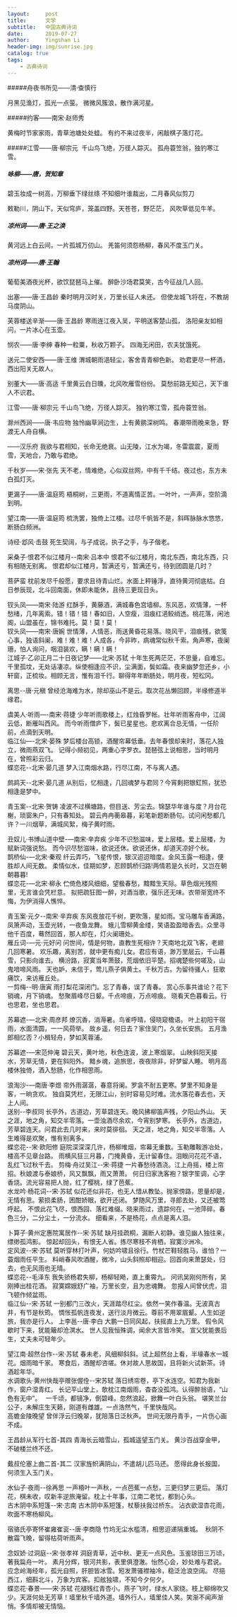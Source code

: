 ```yaml
---
layout:     post
title:      文学
subtitle:   中国古典诗词
date:       2019-07-27
author:     Yingshan Li
header-img: img/sunrise.jpg
catalog: true
tags:
    - 古典诗词
---
```



#####舟夜书所见——清·查慎行

月黑见渔灯，孤光一点萤。
微微风簇浪，散作满河星。

#####约客——南宋·赵师秀

黄梅时节家家雨，青草池塘处处蛙。
有约不来过夜半，闲敲棋子落灯花。

#####江雪——唐·柳宗元
 千山鸟飞绝，万径人踪灭。 孤舟蓑笠翁，独钓寒江雪。

##### 咏柳——唐，贺知章
碧玉妆成一树高，万柳垂下绿丝绦
不知细叶谁裁出，二月春风似剪刀

敕勒川，阴山下。天似穹庐，笼盖四野。天苍苍，野茫茫， 风吹草低见牛羊。

##### 凉州词——唐·王之涣
黄河远上白云间，一片孤城万仞山。
羌笛何须怨杨柳，春风不度玉门关。

##### 凉州词——唐·王翰
葡萄美酒夜光杯，欲饮琵琶马上催。
醉卧沙场君莫笑，古今征战几人回。		

出塞——唐·王昌龄
秦时明月汉时关，万里长征人未还。
但使龙城飞将在，不教胡马度阴山。		

芙蓉楼送辛渐——唐·王昌龄
寒雨连江夜入吴，平明送客楚山孤，
洛阳亲友如相问，一片冰心在玉壶。		

悯农——唐·李绅
春种一粒粟，秋收万颗子。
四海无闲田，农夫犹饿死。		

送元二使安西——唐·王维
渭城朝雨浥轻尘，客舍青青柳色新。
劝君更尽一杯酒，西出阳关无故人。		

别董大——唐·高适
千里黄云白日曛，北风吹雁雪纷纷。
莫愁前路无知己，天下谁人不识君。		

江雪——唐·柳宗元
千山鸟飞绝，万径人踪灭。
独钓寒江雪，孤舟蓑笠翁。		

滁州西涧——唐·韦应物
独怜幽草涧边生，上有黄鹂深树鸣。
春潮带雨晚来急，野渡无人舟自横。		

——汉乐府
我欲与君相知，长命无绝衰。山无陵，江水为竭，冬雷震震，夏雨雪，天地合，乃敢与君绝。	

千秋岁——宋·张先
天不老，情难绝，心似双丝网，中有千千结。夜过也，东方未白孤灯灭。
	
更漏子——唐·温庭筠
梧桐树，三更雨，不道离情正苦。一叶叶，一声声，空阶滴到明。
	
望江南——唐·温庭筠
梳洗罢，独倚上江楼。过尽千帆皆不是，斜晖脉脉水悠悠，断肠白频洲。
	
诗经·邶风·击鼓
死生契阔，与子成说。执子之手，与子偕老。

采桑子·恨君不似江楼月--南宋·吕本中
恨君不似江楼月，南北东西，南北东西，只有相随无别离。
恨君却似江楼月，暂满还亏，暂满还亏，待到团圆是几时？ 

菩萨蛮
枕前发尽千般愿，要求且待青山烂。水面上秤锤浮，直待黄河彻底枯。白日参辰现，北斗回南面，休即未能休，且待三更现日头。
		
钗头凤——南宋·陆游
红酥手，黄藤酒，满城春色宫墙柳。东风恶，欢情薄，一杯愁绪，几年离索。错！错！错！春如旧，人空瘦，泪痕红浥鲛绡透。桃花落，闲池阁，山盟虽在，锦书难托。莫！莫！莫！		
钗头凤——南宋·唐婉
世情薄，人情恶，雨送黄昏花易落。晓风干，泪痕残，欲笺心事，独语斜阑，难！难！难！人成各，今非昨，病魂常似秋千索。角声寒，夜阑珊，怕人询问，咽泪装欢，瞒！瞒！瞒！		
江城子·乙卯正月二十日夜记梦——北宋·苏轼
十年生死两茫茫，不思量，自难忘。千里孤坟，无处话凄凉。纵使相逢应不识，尘满面，鬓如霜。夜来幽梦忽还乡，小轩窗，正梳妆。相顾无言，惟有泪千行。聊得年年断肠处，明月夜，短松冈。			

离思--唐·元稹
曾经沧海难为水，除却巫山不是云。取次花丛懒回顾，半缘修道半缘君。

虞美人·听雨—-南宋·蒋捷
少年听雨歌楼上，红烛昏罗帐。壮年听雨客舟中，江阔云低，断雁叫西风。
而今听雨僧庐下，鬓已星星也。悲欢离合总无情，一任阶前，点滴到天明。	
临江仙—-北宋·晏殊
梦后楼台高锁，酒醒帘幕低垂。去年春恨却来时，落花人独立，微雨燕双飞。
记得小频初见，两重心字罗衣。琵琶弦上说相思，当时明月在，曾照彩云归。	
蝶恋花--北宋·晏几道 
梦入江南烟水路，行尽江南，不与离人遇。 

鹧鸪天--北宋·晏几道 
从别后，忆相逢，几回魂梦与君同？今宵剩把银釭照，犹恐相逢是梦中。    

青玉案--北宋·贺铸 
凌波不过横塘路，但目送、芳尘去。锦瑟华年谁与度？月台花榭，琐窗朱户，只有春知处。
碧云冉冉蘅皋暮，彩笔新题断肠句。试问闲愁都几许？一川烟草，满城风絮，梅子黄时雨。

丑奴儿·书博山道中壁-—南宋·辛弃疾
少年不识愁滋味，爱上层楼。爱上层楼，为赋新词强说愁。
而今识尽愁滋味，欲说还休。欲说还休，却道天凉好个秋。	
鹊桥仙-—北宋·秦观
纤云弄巧，飞星传恨，银汉迢迢暗度。金风玉露一相逢，便胜却人间无数。
柔情似水，佳期如梦，忍顾鹊桥归路!两情若是久长时，又岂在朝朝暮暮!­	
蝶恋花-—北宋·柳永 
伫倚危楼风细细，望极春愁，黯黯生天际。草色烟光残照里，无言谁会凭栏意。
拟把疏狂图一醉，对酒当歌，强乐还无味。衣带渐宽终不悔，为伊消得人憔悴。

青玉案·元夕--南宋·辛弃疾 
东风夜放花千树，更吹落，星如雨。宝马雕车香满路，凤箫声动，玉壶光转，一夜鱼龙舞。
蛾儿雪柳黄金缕，笑语盈盈暗香去。众里寻他千百度，蓦然回首，那人却在，灯火阑珊处。 	
雁丘词-—元·元好问 
问世间，情是何物，直教生死相许？天南地北双飞客，老翅几回寒暑。
欢乐趣，离别苦，就中更有痴儿女。君应有语，渺万里层云，千山暮雪，只影向谁去。
横汾路，寂寞当年萧鼓，荒烟依旧平楚。招魂楚些何嗟及，山鬼喑啼风雨。
天也妒，未信于，莺儿燕子俱黄土。千秋万古。为留待骚人，狂歌痛饮，来访雁丘处。 	
一剪梅--明·唐寅 
雨打梨花深闭门。忘了青春，误了青春。
赏心乐事共谁论？花下销魂，月下销魂。
愁聚眉峰尽日颦。千点啼痕，万点啼痕。
晓看天色暮看云。行也思君，坐也思君。		

苏幕遮-—北宋·周彦邦 
燎沉香，消溽暑。鸟雀呼晴，侵晓窥檐语。
叶上初阳干宿雨，水面清圆，一一风荷举。
故乡遥，何日去？家住吴门，久坐长安旅。
五月渔郎相忆否？小楫轻舟，梦如芙蓉浦。	

苏幕遮-—宋范仲淹
碧云天，黄叶地，秋色连波，波上寒烟翠。
山映斜阳天接水，芳草无情，更在斜阳外。
黯乡魂，追旅思，夜夜除非，好梦留人睡。
明月高楼休独倚，酒入愁肠，化作相思雨。	

浪淘沙-—南唐·李煜 
帘外雨潺潺，春意将阑。罗衾不耐五更寒。梦里不知身是客，一晌贪欢。
独自莫凭栏，无限江山，别时容易见时难。流水落花春去也，天上人间。	
送别--李叔同
长亭外，古道边，芳草碧连天。晚风拂柳笛声残，夕阳山外山。
天之涯，地之角，知交半零落。一壶浊酒尽余欢，今宵别梦寒。
长亭外，古道边，芳草碧连天。问君此去几时来，来时莫徘徊。
天之涯，地之角，知交半零落。人生难得是欢聚，惟有别离多。	
蝶恋花--宋·欧阳修
庭院深深深几许，杨柳堆烟，帘幕无重数。玉勒雕鞍游冶处，楼高不见章台路。
雨横风狂三月暮，门掩黄昏，无计留春住。泪眼问花花不语，乱红飞过秋千去。	
剪梅·舟过吴江--宋·蒋捷
一片春愁待酒浇。江上舟摇，楼上帘招。秋娘渡与泰娘桥，风又飘飘，雨又萧萧。
何日归家洗客袍？银字笙调，心字香烧。流光容易把人抛，红了樱桃，绿了芭蕉。	
水龙吟·杨花词--宋·苏轼
似花还似非花，也无人惜从教坠。抛家傍路，思量却是，无情有思。萦损柔肠，困酣娇眼，欲开还闭。 梦随风万里，寻郎去处，又还被莺呼起。 不恨此花飞尽，恨西园、落红难缀。晓来雨过，遗踪何在，一池萍碎。春色三分，二分尘土，一分流水。 细看来，不是杨花，点点是离人泪。		

卜算子·黄州定惠院寓居作--宋·苏轼
缺月挂疏桐，漏断人初静。谁见幽人独往来，缥缈孤鸿影。
惊起却回头，有恨无人省。拣尽寒枝不肯栖，寂寞沙洲冷。	
定风波--宋·苏轼 
莫听穿林打叶声，何妨吟啸且徐行。竹杖芒鞋轻胜马，谁怕？一蓑烟雨任平生。
料峭春风吹酒醒，微冷，山头斜照却相迎。回首向来萧瑟处，归去，也无风雨也无晴。	
蝶恋花--毛泽东
我失骄杨君失柳，杨柳轻飏，直上重霄九。 问讯吴刚何所有，吴刚捧出桂花酒。 
寂寞嫦娥舒广袖，万里长空，且为忠魂舞。 忽报人间曾伏虎，泪飞顿作倾盆雨。	
临江仙--宋·苏轼
一别都门三改火，天涯踏尽红尘。依然一笑作春温。无波真古井，有节是秋筠。
惆怅孤帆连夜发，送行淡月微云。尊前不用翠眉颦。人生如逆旅，我亦是行人。	
上李邕--唐·李白
大鹏一日同风起，扶摇直上九万里。
假令风歇时下来，犹能簸却沧溟水。
世人见我恒殊调，闻余大言皆冷笑。
宣父犹能畏后生，丈夫未可轻年少。		

望江南·超然台作--宋·苏轼
春未老，风细柳斜斜。试上超然台上看，半壕春水一城花。烟雨暗千家。
寒食后，酒醒却咨嗟。休对故人思故国，且将新火试新茶。诗酒趁年华。	
水调歌头·黄州快哉亭赠张偓佺--宋苏轼
落日绣帘卷，亭下水连空。知君为我新作，窗户湿青红。
长记平山堂上，欹枕江南烟雨，杳杳没孤鸿。认得醉翁语，“山色有无中”。　
一千顷，都镜净，倒碧峰。忽然浪起，掀舞一叶白头翁。
堪笑兰台公子，未解庄生天籁，刚道有雌雄。一点浩然气，千里快哉风。		
高蟾金陵晚望
曾伴浮云归晚翠，犹陪落日泛秋声。
世间无限丹青手，一片伤心画不成。		

王昌龄从军行七首-其四
青海长云暗雪山，孤城遥望玉门关。
黄沙百战穿金甲，不破楼兰终不还。		

戴叔伦塞上曲二首-其二
汉家旌帜满阴山，不遣胡儿匹马还。
愿得此身长报国，何须生入玉门关。		

水仙子·夜雨--徐再思
一声梧叶一声秋，一点芭蕉一点愁，三更归梦三更后。
落灯花，棋未收，叹新丰逆旅淹留。枕上十年事，江南二老忧，都到心头。	
古木阴中系短篷--宋·志南
古木阴中系短篷，杖藜扶我过桥东。
沾衣欲湿杏花雨，吹面不寒杨柳风。		

宿骆氏亭寄怀崔雍崔衮--唐·李商隐
竹坞无尘水槛清，相思迢递隔重城。 
秋阴不散霜飞晚，留得枯荷听雨声。		

念奴娇·过洞庭--宋·张孝祥
洞庭青草，近中秋、更无一点风色。玉鉴琼田三万顷，著我扁舟一叶。
素月分辉，银河共影，表里俱澄澈。怡然心会，妙处难与君说。 
应念岭海经年，孤光自照，肝胆皆冰雪。短发萧骚襟袖冷，稳泛沧浪空阔。
尽挹西江，细斟北斗，万象为宾客。扣舷独啸，不知今夕何夕。	
蝶恋花·春景——宋·苏轼
花褪残红青杏小。燕子飞时，绿水人家绕。枝上柳绵吹又少。天涯何处无芳草！墙里秋千墙外道。墙外行人，墙里佳人笑。笑渐不闻声渐悄。多情却被无情恼。



